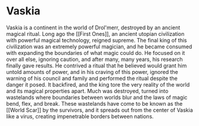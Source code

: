 # Vaskia
 
Vaskia is a continent in the world of Drol'merr, destroyed by an ancient magical ritual. Long ago the [[First Ones]], an ancient utopian civilization with powerful magical technology, reigned supreme. The final king of this civilization was an extremely powerful magician, and he became consumed with expanding the boundaries of what magic could do. He focused on it over all else, ignoring caution, and after many, many years, his research finally gave results. He contrived a ritual that he believed would grant him untold amounts of power, and in his craving of this power, ignored the warning of his council and family and performed the ritual despite the danger it posed. It backfired, and the king tore the very reality of the world and its magical properties apart. Much was destroyed, turned into wastelands where boundaries between worlds blur and the laws of magic bend, flex, and break. These wastelands have come to be known as the [[World Scar]] by the survivors, and it spreads out from the center of Vaskia like a virus, creating impenetrable borders between nations.

